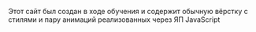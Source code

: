 Этот сайт был создан в ходе обучения и содержит обычную вёрстку с стилями и пару анимаций реализованных через ЯП JavaScript
